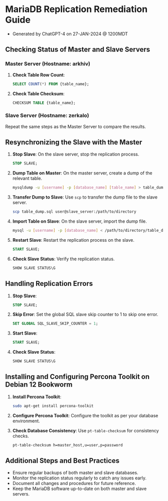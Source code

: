 
# MariaDB Replication Remediation Guide
- Generated by ChatGPT-4 on 27-JAN-2024 @ 1200MDT

## Checking Status of Master and Slave Servers

### Master Server (Hostname: arkhiv)
1. **Check Table Row Count**:
   ```sql
   SELECT COUNT(*) FROM {table_name};
   ```

2. **Check Table Checksum**:
   ```sql
   CHECKSUM TABLE {table_name};
   ```

### Slave Server (Hostname: zerkalo)
Repeat the same steps as the Master Server to compare the results.

## Resynchronizing the Slave with the Master

1. **Stop Slave**:
   On the slave server, stop the replication process.
   ```sql
   STOP SLAVE;
   ```

2. **Dump Table on Master**:
   On the master server, create a dump of the relevant table.
   ```bash
   mysqldump -u [username] -p [database_name] [table_name] > table_dump.sql
   ```

3. **Transfer Dump to Slave**:
   Use `scp` to transfer the dump file to the slave server.
   ```bash
   scp table_dump.sql user@slave_server:/path/to/directory
   ```

4. **Import Table on Slave**:
   On the slave server, import the dump file.
   ```bash
   mysql -u [username] -p [database_name] < /path/to/directory/table_dump.sql
   ```

5. **Restart Slave**:
   Restart the replication process on the slave.
   ```sql
   START SLAVE;
   ```

6. **Check Slave Status**:
   Verify the replication status.
   ```sql
   SHOW SLAVE STATUS\G
   ```

## Handling Replication Errors

1. **Stop Slave**:
   ```sql
   STOP SLAVE;
   ```

2. **Skip Error**:
   Set the global SQL slave skip counter to 1 to skip one error.
   ```sql
   SET GLOBAL SQL_SLAVE_SKIP_COUNTER = 1;
   ```

3. **Start Slave**:
   ```sql
   START SLAVE;
   ```

4. **Check Slave Status**:
   ```sql
   SHOW SLAVE STATUS\G
   ```

## Installing and Configuring Percona Toolkit on Debian 12 Bookworm

1. **Install Percona Toolkit**:
   ```bash
   sudo apt-get install percona-toolkit
   ```

2. **Configure Percona Toolkit**:
   Configure the toolkit as per your database environment.

3. **Check Database Consistency**:
   Use `pt-table-checksum` for consistency checks.
   ```bash
   pt-table-checksum h=master_host,u=user,p=password
   ```

## Additional Steps and Best Practices

- Ensure regular backups of both master and slave databases.
- Monitor the replication status regularly to catch any issues early.
- Document all changes and procedures for future reference.
- Keep the MariaDB software up-to-date on both master and slave servers.
